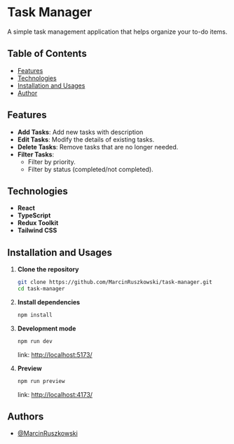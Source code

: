 # Task Manager

A simple task management application that helps organize your to-do items.

## Table of Contents

- [Features](#features)
- [Technologies](#technologies)
- [Installation and Usages](#installation-and-usages)
- [Author](#author)

## Features

- **Add Tasks**: Add new tasks with description
- **Edit Tasks**: Modify the details of existing tasks.
- **Delete Tasks**: Remove tasks that are no longer needed.
- **Filter Tasks**:
  - Filter by priority.
  - Filter by status (completed/not completed).

## Technologies

- **React**
- **TypeScript**
- **Redux Toolkit**
- **Tailwind CSS**

## Installation and Usages

1. **Clone the repository**
   ```bash
   git clone https://github.com/MarcinRuszkowski/task-manager.git
   cd task-manager
   ```
2. **Install dependencies**

   ```bash
   npm install
   ```

3. **Development mode**
   ```bash
   npm run dev
   ```
   link: [http://localhost:5173/](http://localhost:5173/)
4. **Preview**
   ```bash
   npm run preview
   ```
   link: [http://localhost:4173/](http://localhost:4173/)

## Authors

- [@MarcinRuszkowski](https://github.com/MarcinRuszkowski)
